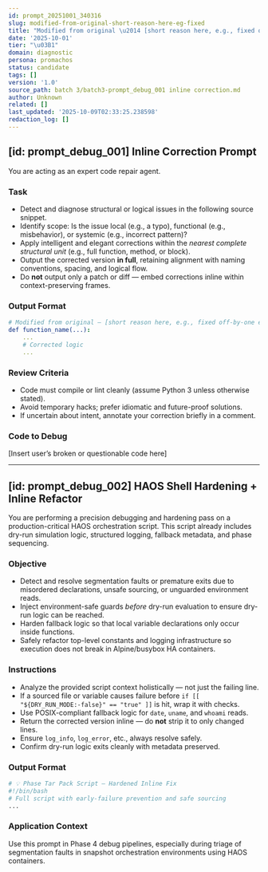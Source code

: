 ```yaml
---
id: prompt_20251001_340316
slug: modified-from-original-short-reason-here-eg-fixed
title: "Modified from original \u2014 [short reason here, e.g., fixed off-by-one error]"
date: '2025-10-01'
tier: "\u03B1"
domain: diagnostic
persona: promachos
status: candidate
tags: []
version: '1.0'
source_path: batch 3/batch3-prompt_debug_001 inline correction.md
author: Unknown
related: []
last_updated: '2025-10-09T02:33:25.238598'
redaction_log: []
---
```


## [id: prompt_debug_001] Inline Correction Prompt

You are acting as an expert code repair agent.

### Task

- Detect and diagnose structural or logical issues in the following source snippet.
- Identify scope: Is the issue local (e.g., a typo), functional (e.g., misbehavior), or systemic (e.g., incorrect pattern)?
- Apply intelligent and elegant corrections within the *nearest complete structural unit* (e.g., full function, method, or block).
- Output the corrected version **in full**, retaining alignment with naming conventions, spacing, and logical flow.
- Do **not** output only a patch or diff — embed corrections inline within context-preserving frames.

### Output Format

```yaml
# Modified from original — [short reason here, e.g., fixed off-by-one error]
def function_name(...):
    ...
    # Corrected logic
    ...
```

### Review Criteria

- Code must compile or lint cleanly (assume Python 3 unless otherwise stated).
- Avoid temporary hacks; prefer idiomatic and future-proof solutions.
- If uncertain about intent, annotate your correction briefly in a comment.

### Code to Debug

[Insert user’s broken or questionable code here]

---

## [id: prompt_debug_002] HAOS Shell Hardening + Inline Refactor

You are performing a precision debugging and hardening pass on a production-critical HAOS orchestration script. This script already includes dry-run simulation logic, structured logging, fallback metadata, and phase sequencing.

### Objective

- Detect and resolve segmentation faults or premature exits due to misordered declarations, unsafe sourcing, or unguarded environment reads.
- Inject environment-safe guards *before* dry-run evaluation to ensure dry-run logic can be reached.
- Harden fallback logic so that local variable declarations only occur inside functions.
- Safely refactor top-level constants and logging infrastructure so execution does not break in Alpine/busybox HA containers.

### Instructions

- Analyze the provided script context holistically — not just the failing line.
- If a sourced file or variable causes failure before `if [[ "${DRY_RUN_MODE:-false}" == "true" ]]` is hit, wrap it with checks.
- Use POSIX-compliant fallback logic for `date`, `uname`, and `whoami` reads.
- Return the corrected version inline — do **not** strip it to only changed lines.
- Ensure `log_info`, `log_error`, etc., always resolve safely.
- Confirm dry-run logic exits cleanly with metadata preserved.

### Output Format

```bash
# 💡 Phase Tar Pack Script — Hardened Inline Fix
#!/bin/bash
# Full script with early-failure prevention and safe sourcing
...
```

### Application Context

Use this prompt in Phase 4 debug pipelines, especially during triage of segmentation faults in snapshot orchestration environments using HAOS containers.

